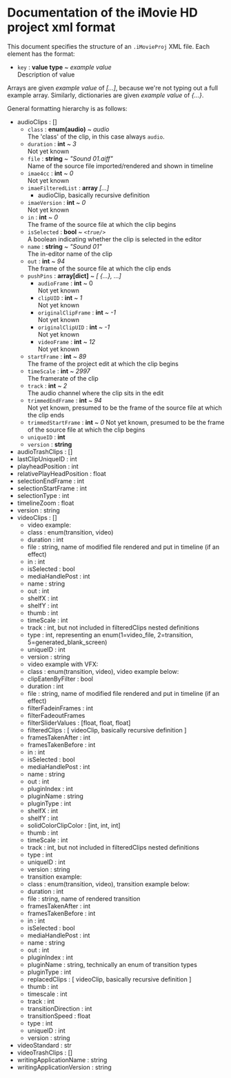 # Documentation of the iMovie HD project xml format

This document specifies the structure of an `.iMovieProj` XML file.
Each element has the format:

- `key` : **value type** ~ *example value*  
    Description of value

Arrays are given *example value* of *[...]*, because we're not typing out a full example array.
Similarly, dictionaries are given *example value* of *{...}*.

General formatting hierarchy is as follows:

- audioClips : []
    - `class` : **enum(audio)** ~ *audio*  
        The 'class' of the clip, in this case always `audio`.
    - `duration` : **int** ~ *3*  
        Not yet known
    - `file` : **string** ~ *"Sound 01.aiff"*  
        Name of the source file imported/rendered and shown in timeline
    - `imae4cc` : **int** ~ *0*  
        Not yet known
    - `imaeFilteredList` : **array** *[...]*
        - audioClip, basically recursive definition
    - `imaeVersion` : **int** ~ *0*  
        Not yet known
    - `in` : **int** ~ *0*  
        The frame of the source file at which the clip begins
    - `isSelected` : **bool** ~ *`<true/>`*  
        A boolean indicating whether the clip is selected in the editor
    - `name` : **string** ~ *"Sound 01"*  
        The in-editor name of the clip
    - `out` : **int** ~ *94*  
        The frame of the source file at which the clip ends
    - `pushPins` : **array[dict]** ~ *[ {...}, ...]*
        - `audioFrame` : **int** ~ 0  
            Not yet known
        - `clipUID` : **int** ~ *1*  
            Not yet known
        - `originalClipFrame` : **int** ~ *-1*  
            Not yet known
        - `originalClipUID` : **int** ~ *-1*  
            Not yet known
        - `videoFrame` : **int** ~ *12*  
            Not yet known
    - `startFrame` : **int** ~ *89*  
        The frame of the project edit at which the clip begins
    - `timeScale` : **int** ~ *2997*  
        The framerate of the clip
    - `track` : **int** ~ *2*  
        The audio channel where the clip sits in the edit
    - `trimmedEndFrame` : **int** ~ *94*  
        Not yet known, presumed to be the frame of the source file at which the clip ends
    - `trimmedStartFrame` : **int** ~ *0*
        Not yet known, presumed to be the frame of the source file at which the clip begins
    - `uniqueID` : **int**
    - `version` : **string**  
- audioTrashClips : []
- lastClipUniqueID : int
- playheadPosition : int
- relativePlayHeadPosition : float
- selectionEndFrame : int
- selectionStartFrame : int
- selectionType : int
- timelineZoom : float
- version : string
- videoClips : []
    - video example:
    - class : enum(transition, video)
    - duration : int
    - file : string, name of modified file rendered and put in timeline (if an effect)
    - in : int
    - isSelected : bool
    - mediaHandlePost : int
    - name : string
    - out : int
    - shelfX : int
    - shelfY : int
    - thumb : int
    - timeScale : int
    - track : int, but not included in filteredClips nested definitions
    - type : int, representing an enum(1=video_file, 2=transition, 5=generated_blank_screen)
    - uniqueID : int
    - version : string
    - video example with VFX:
    - class : enum(transition, video), video example below:
    - clipEatenByFilter : bool
    - duration : int
    - file : string, name of modified file rendered and put in timeline (if an effect)
    - filterFadeinFrames : int
    - filterFadeoutFrames
    - filterSliderValues : [float, float, float]
    - filteredClips : [ videoClip, basically recursive definition ]
    - framesTakenAfter : int
    - framesTakenBefore : int
    - in : int
    - isSelected : bool
    - mediaHandlePost : int
    - name : string
    - out : int
    - pluginIndex : int
    - pluginName : string
    - pluginType : int
    - shelfX : int
    - shelfY : int
    - solidColorClipColor : [int, int, int]
    - thumb : int
    - timeScale : int
    - track : int, but not included in filteredClips nested definitions
    - type : int
    - uniqueID : int
    - version : string
    - transition example:
    - class : enum(transition, video), transition example below:
    - duration : int
    - file : string, name of rendered transition
    - framesTakenAfter : int
    - framesTakenBefore : int
    - in : int
    - isSelected : bool
    - mediaHandlePost : int
    - name : string
    - out : int
    - pluginIndex : int
    - pluginName : string, technically an enum of transition types
    - pluginType : int
    - replacedClips : [ videoClip, basically recursive definition ]
    - thumb : int
    - timescale : int
    - track : int
    - transitionDirection : int
    - transitionSpeed : float
    - type : int
    - uniqueID : int
    - version : string
- videoStandard : str
- videoTrashClips : []
- writingApplicationName : string
- writingApplicationVersion : string
